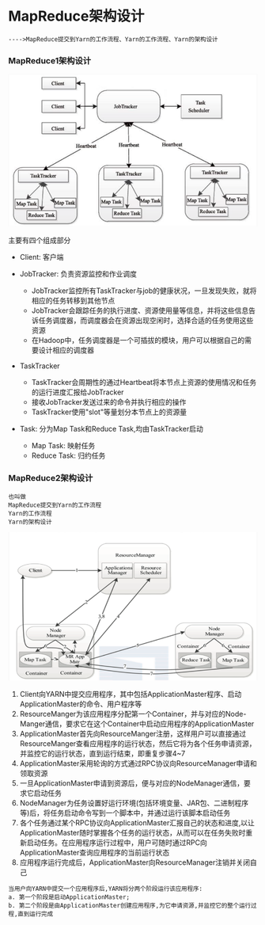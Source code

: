 # MapReduce架构设计

`---->MapReduce提交到Yarn的工作流程、Yarn的工作流程、Yarn的架构设计`

### MapReduce1架构设计

![MapReduce1架构设计图](./pic/MapReduce1架构设计图.png)

主要有四个组成部分

- Client: 客户端
- JobTracker: 负责资源监控和作业调度
		
	+ JobTracker监控所有TaskTracker与job的健康状况，一旦发现失败，就将相应的任务转移到其他节点
	+ JobTracker会跟踪任务的执行进度、资源使用量等信息，并将这些信息告诉任务调度器，而调度器会在资源出现空闲时，选择合适的任务使用这些资源
	+ 在Hadoop中，任务调度器是一个可插拔的模块，用户可以根据自己的需要设计相应的调度器

- TaskTracker

	+ TaskTracker会周期性的通过Heartbeat将本节点上资源的使用情况和任务的运行进度汇报给JobTracker
	+ 接收JobTracker发送过来的命令并执行相应的操作
	+ TaskTracker使用"slot"等量划分本节点上的资源量

- Task: 分为Map Task和Reduce Task,均由TaskTracker启动

	+ Map Task: 映射任务 
	+ Reduce Task: 归约任务



### MapReduce2架构设计

	也叫做
	MapReduce提交到Yarn的工作流程
	Yarn的工作流程
	Yarn的架构设计

![MapReduce2架构设计图](./pic/MapReduce2架构设计图.png)

1. Client向YARN中提交应用程序，其中包括ApplicationMaster程序、启动ApplicationMaster的命令、用户程序等
2. ResourceManger为该应用程序分配第一个Container，并与对应的Node-Manger通信，要求它在这个Container中启动应用程序的ApplicationMaster
3. ApplicationMaster首先向ResourceManger注册，这样用户可以直接通过ResourceManger查看应用程序的运行状态，然后它将为各个任务申请资源，并监控它的运行状态，直到运行结束，即重复步骤4~7
4. ApplicationMaster采用轮询的方式通过RPC协议向ResourceManager申请和领取资源
5. 一旦ApplicationMaster申请到资源后，便与对应的NodeManager通信，要求它启动任务
6. NodeManager为任务设置好运行环境(包括环境变量、JAR包、二进制程序等)后，将任务启动命令写到一个脚本中，并通过运行该脚本启动任务
7. 各个任务通过某个RPC协议向ApplicationMaster汇报自己的状态和进度,以让ApplicationMaster随时掌握各个任务的运行状态，从而可以在任务失败时重新启动任务。在应用程序运行过程中，用户可随时通过RPC向ApplicationMaster查询应用程序的当前运行状态
8. 应用程序运行完成后，ApplicationMaster向ResourceManager注销并关闭自己

```
当用户向YARN中提交一个应用程序后,YARN将分两个阶段运行该应用程序:
a. 第一个阶段是启动ApplicationMaster;
b. 第二个阶段是由ApplicationMaster创建应用程序,为它申请资源,并监控它的整个运行过程,直到运行完成
```




















 